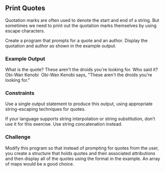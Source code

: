 ## Print Quotes

Quotation marks are often used to denote the start and end of a string. But sometimes we need to print out the quotation marks themselves by using escape characters.

Create a program that prompts for a quote and an author. Display the quotation and author as shown in the example output.

### Example Output

What is the quote? These aren't the droids you're looking for.
​Who said it? Obi-Wan Kenobi
​
Obi-Wan Kenobi says, "These aren't the droids you're looking for."

### Constraints

Use a single output statement to produce this output, using appropriate string-escaping techniques for quotes.

If your language supports string interpolation or string substitution, don’t use it for this exercise. Use string concatenation instead.

### Challenge

Modify this program so that instead of prompting for quotes from the user, you create a structure that holds quotes and their associated attributions and then display all of the quotes using the format in the example. An array of maps would be a good choice.
